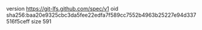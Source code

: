 version https://git-lfs.github.com/spec/v1
oid sha256:baa20e9325cbc3da5fee22edfa7f589cc7552b4963b25227e94d337516f5ceff
size 591
